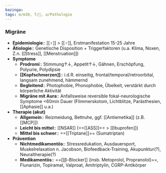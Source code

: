 ```yaml
---
bazinga: 
tags: m/m30, f/🧠, a/Pathologie
---
```

### Migräne
- **Epidemiologie**:: [[♀]] > [[♂]], Erstmanifestation 15-25 Jahre
- **Ätiologie**:: Genetische Disposition + Triggerfaktoren (u.a. Klima, Noxen, Z.n. [[Stress]], [[Menstruation]])
- **Symptome**
	- **Prodromi**:: Stimmung↑↓, Appetit↑↓, Gähnen, Erschöpfung, Polyurie, Polydipsie
	- **[[Kopfschmerzen]]**:: i.d.R. einseitig, frontal/temporal/retroorbital, langsam zunehmend, hämmernd
	- **Begleitend**:: Photophobie, Phonophobie, Übelkeit, verstärkt durch körperliche Aktivität
	- **Migräne mit Aura**:: Anfallsweise reversible fokal-neurologische Symptome <60min Dauer (Flimmerskotom, Lichtblitze, Parästhesien, [[Aphasie]] u.a.)
- **Therapie (akut)**
	- **Allgemein**:: Reizmeidung, Bettruhe, ggf. [[Antiemetika]] (z.B. [[MCP]])
	- **Leicht bis mittel**:: [[NSAR]] (==[[ASS]]== > [[Ibuprofen]])
	- **Mittel bis schwer**:: ==[[Triptane]]== (Sumatriptan)
- **Prävention**
	- **Nichtmedikamentös**:: Stressredukation, Ausdauersport, Muskelrelaxation n. Jacobson, Biofeedback-Training, Akupunktur(?), Neuraltherapie(?)
	- **Medikamentös**:: ==[[β-Blocker]] (insb. Metoprolol, Propranolol)==, Flunarizin, Topiramat, Valproat, Amitriptylin, CGRP-Antikörper